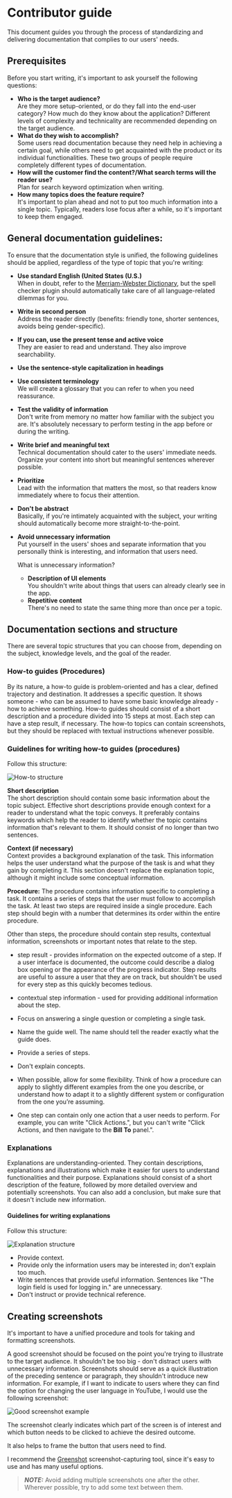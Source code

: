 
# Contributor guide 
This document guides you through the process of standardizing and delivering documentation that complies to our users' needs.

 ## Prerequisites

Before you start writing, it's important to ask yourself the following questions:

- **Who is the target audience?**  
  Are they more setup-oriented, or do they fall into the end-user category? How much do they know about the application? Different levels of complexity and technicality are recommended depending on the target audience. 
- **What do they wish to accomplish?**   
  Some users read documentation because they need help in achieving a certain goal, while others need to get acquainted with the product or its individual functionalities. These two groups of people require completely different types of documentation. 
- **How will the customer find the content?/What search terms will the reader use?**  
  Plan for search keyword optimization when writing.
- **How many topics does the feature require?**   
  It's important to plan ahead and not to put too much information into a single topic. Typically, readers lose focus after a while, so it's important to keep them engaged.

## General documentation guidelines:

To ensure that the documentation style is unified, the following guidelines should be applied, regardless of the type of topic that you're writing:

- **Use standard English (United States (U.S.)**  
  When in doubt, refer to the [Merriam-Webster Dictionary](https://www.merriam-webster.com/), but the spell checker plugin should automatically take care of all language-related dilemmas for you.
- **Write in second person**  
  Address the reader directly (benefits: friendly tone, shorter sentences, avoids being gender-specific).
- **If you can, use the present tense and active voice**  
  They are easier to read and understand. They also improve searchability.
- **Use the sentence-style capitalization in headings**
- **Use consistent terminology**  
  We will create a glossary that you can refer to when you need reassurance.
- **Test the validity of information**  
  Don't write from memory no matter how familiar with the subject you are. It's absolutely necessary to perform testing in the app before or during the writing.
- **Write brief and meaningful text**  
  Technical documentation should cater to the users' immediate needs. Organize your content into short but meaningful sentences wherever possible.
- **Prioritize**  
  Lead with the information that matters the most, so that readers know immediately where to focus their attention.
- **Don't be abstract**  
  Basically, if you're intimately acquainted with the subject, your writing should automatically become more straight-to-the-point.
- **Avoid unnecessary information**  
  Put yourself in the users' shoes and separate information that you personally think is interesting, and information that users need.
  
  What is unnecessary information?
   - **Description of UI elements**  
   You shouldn't write about things that users can already clearly see in the app.
   - **Repetitive content**  
   There's no need to state the same thing more than once per a topic.

## Documentation sections and structure
There are several topic structures that you can choose from, depending on the subject, knowledge levels, and the goal of the reader.

### How-to guides (Procedures)
By its nature, a how-to guide is problem-oriented and has a clear, defined trajectory and destination. It addresses a specific question. It shows someone - who can be assumed to have some basic knowledge already - how to achieve something.
How-to guides should consist of a short description and a procedure divided into 15 steps at most. Each step can have a step result, if necessary. The how-to topics can contain screenshots, but they should be replaced with textual instructions whenever possible. 

### Guidelines for writing how-to guides (procedures)
 Follow this structure:  
  
![How-to structure](images\how_to_structure_plan.png)

 **Short description**  
 The short description should contain some basic information about the topic subject. Effective short descriptions provide enough context for a reader to understand what the topic conveys. It preferably contains keywords which help the reader to identify whether the topic contains information that's relevant to them. It should consist of no longer than two sentences. 

 **Context (if necessary)**  
 Context provides a background explanation of the task. This information helps the user understand what the purpose of the task is and what they gain by completing it. This section doesn't replace the explanation topic, although it might include some conceptual information.

 **Procedure:**
 The procedure contains information specific to completing a task. It contains a series of steps that the user must follow to accomplish the task. At least two steps are required inside a single procedure. Each step should begin with a number that determines its order within the entire procedure. 

 Other than steps, the procedure should contain step results, contextual information, screenshots or important notes that relate to the step.

 - step result - provides information on the expected outcome of a step. If a user interface is documented, the outcome could describe a dialog box opening or the appearance of the progress indicator. Step results are useful to assure a user that they are on track, but shouldn't be used for every step as this quickly becomes tedious. 
 - contextual step information - used for providing additional information about the step. 


 - Focus on answering a single question or completing a single task.
 - Name the guide well. The name should tell the reader exactly what the guide does.
 - Provide a series of steps.
 - Don't explain concepts.
 - When possible, allow for some flexibility. Think of how a procedure can apply to slightly different examples from the one you describe, or understand how to adapt it to a slightly different system or configuration from the one you’re assuming.
 - One step can contain only one action that a user needs to perform. For example, you can write "Click Actions.", but you can't write "Click Actions, and then navigate to the **Bill To** panel.".

### Explanations
Explanations are understanding-oriented. They contain descriptions, explanations and illustrations which make it easier for users to understand functionalities and their purpose. Explanations should consist of a short description of the feature, followed by more detailed overview and potentially screenshots. You can also add a conclusion, but make sure that it doesn't include new information.

 #### Guidelines for writing explanations

 Follow this structure:

![Explanation structure](images\explanation_structure_plan.png)

  - Provide context.
  - Provide only the information users may be interested in; don't explain too much.
  - Write sentences that provide useful information. Sentences like "The login field is used for logging in." are unnecessary.
  - Don't instruct or provide technical reference.


## Creating screenshots
It's important to have a unified procedure and tools for taking and formatting screenshots.

A good screenshot should be focused on the point you're trying to illustrate to the target audience.
It shouldn't be too big - don't distract users with unnecessary information. Screenshots should serve as a quick illustration of the preceding sentence or paragraph, they shouldn't introduce new information. For example, if I want to indicate to users where they can find the option for changing the user language in YouTube, I would use the following screenshot:  



  ![Good screenshot example](images\Screenshot_How_To_Youtube_Example.PNG)  

The screenshot clearly indicates which part of the screen is of interest and which button needs to be clicked to achieve the desired outcome.

It also helps to frame the button that users need to find.


I recommend the [Greenshot](https://getgreenshot.org/downloads/) screenshot-capturing tool, since it's easy to use and has many useful options.


> **_NOTE:_**  Avoid adding multiple screenshots one after the other. Wherever possible, try to add some text between them.






